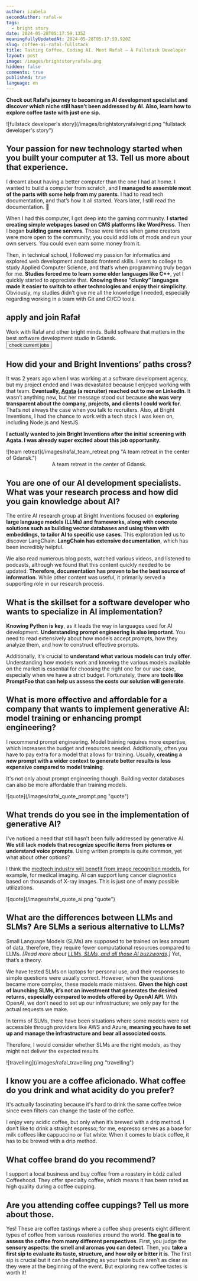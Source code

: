 ```yaml
---
author: izabela
secondAuthor: rafal-w
tags:
  - bright story
date: 2024-05-28T05:17:59.135Z
meaningfullyUpdatedAt: 2024-05-28T05:17:59.920Z
slug: coffee-ai-rafal-fullstack
title: Tasting Coffee, Coding AI. Meet Rafał – A Fullstack Developer
layout: post
image: /images/brightstoryrafalw.png
hidden: false
comments: true
published: true
language: en
---
```

**Check out Rafał’s journey to becoming an AI development specialist and discover which niche still hasn’t been addressed by AI. Also, learn how to explore coffee taste with just one sip.**

<div className="image">![fullstack developer's story](/images/brightstoryrafalwgrid.png "fullstack developer's story")</div>

## Your passion for new technology started when you built your computer at 13. Tell us more about that experience.

I dreamt about having a better computer than the one I had at home. I wanted to build a computer from scratch, and **I managed to assemble most of the parts with some help from my parents**. I had to read tech documentation, and that’s how it all started. Years later, I still read the documentation. 🙂

When I had this computer, I got deep into the gaming community. **I started creating simple webpages based on CMS platforms like WordPress**. Then I began **building game servers**. Those were times when game creators were more open to the community; you could add lots of mods and run your own servers. You could even earn some money from it.

Then, in technical school, I followed my passion for informatics and explored web development and basic frontend skills. I went to college to study Applied Computer Science, and that’s when programming truly began for me. **Studies forced me to learn some older languages like C++**, yet I quickly started to appreciate that. **Knowing these “clunky” languages made it easier to switch to other technologies and enjoy their simplicity**. Obviously, my studies didn’t give me all the knowledge I needed, especially regarding working in a team with Git and CI/CD tools.

<div class='block-button'><h2>apply and join Rafał</h2><div>Work with Rafał and other bright minds. Build software that matters in the best software development studio in Gdansk.</div><a href="/career/"><button>check current jobs</button></a></div>

## How did your and Bright Inventions’ paths cross?

It was 2 years ago when I was working at a software development agency, but my project ended and I was devastated because I enjoyed working with that team. **Eventually, [Agata](/about-us/agata-m/) (a recruiter) reached out to me on LinkedIn**. It wasn’t anything new, but her message stood out because **she was very transparent about the company, projects, and clients I could work for**. That’s not always the case when you talk to recruiters. Also, at Bright Inventions, I had the chance to work with a tech stack I was keen on, including Node.js and NestJS.

**I actually wanted to join Bright Inventions after the initial screening with Agata. I was already super excited about this job opportunity.**

<div className="image">![team retreat](/images/rafal_team_retreat.png "A team retreat in the center of Gdansk.")</div>

<center> A team retreat in the center of Gdansk. </center>

## You are one of our AI development specialists. What was your research process and how did you gain knowledge about AI?

The entire AI research group at Bright Inventions focused on **exploring large language models (LLMs) and frameworks, along with concrete solutions such as building vector databases and using them with embeddings, to tailor AI to specific use cases**. This exploration led us to discover LangChain. **LangChain has extensive documentation**, which has been incredibly helpful.

We also read numerous blog posts, watched various videos, and listened to podcasts, although we found that this content quickly needed to be updated. **Therefore, documentation has proven to be the best source of information**. While other content was useful, it primarily served a supporting role in our research process.

## What is the skillset for a software developer who wants to specialize in AI implementation?

**Knowing Python is key**, as it leads the way in languages used for AI development. **Understanding prompt engineering is also important**. You need to read extensively about how models accept prompts, how they analyze them, and how to construct effective prompts. 

Additionally, it's crucial to **understand what various models can truly offer**. Understanding how models work and knowing the various models available on the market is essential for choosing the right one for our use case, especially when we have a strict budget. Fortunately, there are **tools like PromptFoo that can help us assess the costs our solution will generate**.

## What is more effective and affordable for a company that wants to implement generative AI: model training or enhancing prompt engineering?

I recommend prompt engineering. Model training requires more expertise, which increases the budget and resources needed. Additionally, often you have to pay extra for a model that allows for training. Usually, **creating a new prompt with a wider context to generate better results is less expensive compared to model training**.

It's not only about prompt engineering though. Building vector databases can also be more affordable than training models.

<div className="image">![quote](/images/rafal_quote_prompt.png "quote")</div>

## What trends do you see in the implementation of generative AI?

I’ve noticed a need that still hasn’t been fully addressed by generative AI. **We still lack models that recognize specific items from pictures or understand voice prompts**. Using written prompts is quite common, yet what about other options?

I think the [medtech industry will benefit from image recognition models](/blog/top-trends-in-healthtech/#advanced-implementations-of-generative-ai-in-healthcare), for example, for medical imaging. AI can support lung cancer diagnostics based on thousands of X-ray images. This is just one of many possible utilizations.

<div className="image">![quote](/images/rafal_quote_ai.png "quote")</div>

## What are the differences between LLMs and SLMs? Are SLMs a serious alternative to LLMs?

Small Language Models (SLMs) are supposed to be trained on less amount of data, therefore, they require fewer computational resources compared to LLMs. *[Read more about [LLMs, SLMs, and all those AI buzzwords](/blog/ai-buzzwords-definitions/).]* Yet, that’s a theory.

We have tested SLMs on laptops for personal use, and their responses to simple questions were usually correct. However, when the questions became more complex, these models made mistakes. **Given the high cost of launching SLMs, it’s not an investment that generates the desired returns, especially compared to models offered by OpenAI API**. With OpenAI, we don’t need to set up our infrastructure; we only pay for the actual requests we make.

In terms of SLMs, there have been situations where some models were not accessible through providers like AWS and Azure, **meaning you have to set up and manage the infrastructure and bear all associated costs**.

Therefore, I would consider whether SLMs are the right models, as they might not deliver the expected results.

<div className="image">![travelling](/images/rafal_travelling.png "travelling")</div>

## I know you are a coffee aficionado. What coffee do you drink and what acidity do you prefer?

It's actually fascinating because it's hard to drink the same coffee twice since even filters can change the taste of the coffee.

I enjoy very acidic coffee, but only when it’s brewed with a drip method. I don’t like to drink a straight espresso; for me, espresso serves as a base for milk coffees like cappuccino or flat white. When it comes to black coffee, it has to be brewed with a drip method.

## What coffee brand do you recommend?

I support a local business and buy coffee from a roastery in Łódź called Coffeehood. They offer specialty coffee, which means it has been rated as high quality during a coffee cupping.

## Are you attending coffee cuppings? Tell us more about those.

Yes! These are coffee tastings where a coffee shop presents eight different types of coffee from various roasteries around the world. **The goal is to assess the coffee from many different perspectives**. First, you judge the **sensory aspects: the smell and aromas you can detect**. Then, you **take a first sip to evaluate its taste, structure, and how oily or bitter it is**. The first sip is crucial but it can be challenging as your taste buds aren’t as clear as they were at the beginning of the event. But exploring new coffee tastes is worth it!